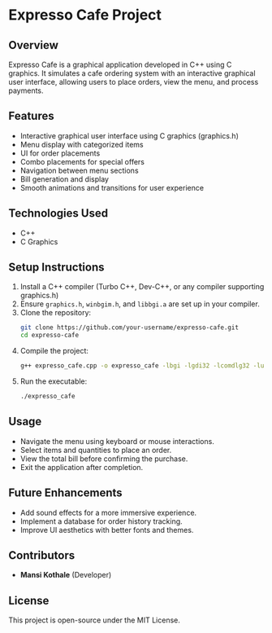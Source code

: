 # Expresso Cafe Project

## Overview

Expresso Cafe is a graphical application developed in C++ using C graphics. It simulates a cafe ordering system with an interactive graphical user interface, allowing users to place orders, view the menu, and process payments.

## Features

- Interactive graphical user interface using C graphics (graphics.h)
- Menu display with categorized items
- UI for order placements
- Combo placements for special offers
- Navigation between menu sections
- Bill generation and display
- Smooth animations and transitions for user experience

## Technologies Used

- C++
- C Graphics

## Setup Instructions

1. Install a C++ compiler (Turbo C++, Dev-C++, or any compiler supporting graphics.h)
2. Ensure `graphics.h`, `winbgim.h`, and `libbgi.a` are set up in your compiler.
3. Clone the repository:
   ```bash
   git clone https://github.com/your-username/expresso-cafe.git
   cd expresso-cafe
   ```
4. Compile the project:
   ```bash
   g++ expresso_cafe.cpp -o expresso_cafe -lbgi -lgdi32 -lcomdlg32 -luuid -loleaut32 -lole32
   ```
5. Run the executable:
   ```bash
   ./expresso_cafe
   ```

## Usage

- Navigate the menu using keyboard or mouse interactions.
- Select items and quantities to place an order.
- View the total bill before confirming the purchase.
- Exit the application after completion.

## Future Enhancements

- Add sound effects for a more immersive experience.
- Implement a database for order history tracking.
- Improve UI aesthetics with better fonts and themes.

## Contributors

- **Mansi Kothale** (Developer)

## License

This project is open-source under the MIT License.
